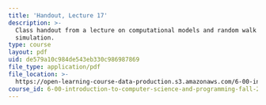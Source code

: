 ```yaml
---
title: 'Handout, Lecture 17'
description: >-
  Class handout from a lecture on computational models and random walk
  simulation.
type: course
layout: pdf
uid: de579a10c984de543eb330c986987869
file_type: application/pdf
file_location: >-
  https://open-learning-course-data-production.s3.amazonaws.com/6-00-introduction-to-computer-science-and-programming-fall-2008/de579a10c984de543eb330c986987869_lec17.pdf
course_id: 6-00-introduction-to-computer-science-and-programming-fall-2008
---
```


